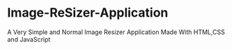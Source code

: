 # Image-ReSizer-Application
A Very Simple and Normal Image Resizer Application Made With HTML,CSS and JavaScript
